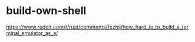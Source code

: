# build-own-shell

https://www.reddit.com/r/rust/comments/fxzhjj/how_hard_is_to_build_a_terminal_emulator_as_a/
